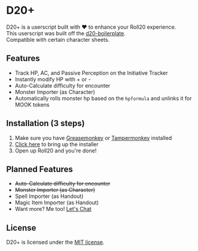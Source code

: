 # D20+

D20+ is a userscript built with ♥ to enhance your Roll20 experience.  
This userscript was built off the [d20-boilerplate](https://github.com/kcaf/d20-boilerplate).  
Compatible  with certain character sheets.

## Features
- Track HP, AC, and Passive Perception on the Initiative Tracker
- Instantly modify HP with + or -
- Auto-Calculate difficulty for encounter
- Monster Importer (as Character)
- Automatically rolls monster hp based on the `hpformula` and unlinks it for MOOK tokens

## Installation (3 steps)
1. Make sure you have [Greasemonkey](https://addons.mozilla.org/en-US/firefox/addon/greasemonkey) or [Tampermonkey](https://tampermonkey.net) installed  
2. [Click here](https://github.com/kcaf/D20plus/raw/master/D20plus.user.js) to bring up the installer  
3. Open up Roll20 and you're done!  

## Planned Features
- ~~Auto-Calculate difficulty for encounter~~
- ~~Monster Importer (as Character)~~
- Spell Importer (as Handout)
- Magic Item Importer (as Handout)
- Want more? Me too! [Let's Chat](https://github.com/kcaf/D20plus/issues)

## License
D20+ is licensed under the [MIT license](https://opensource.org/licenses/MIT).